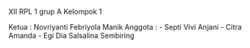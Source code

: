 XII RPL 1 grup A
Kelompok 1

Ketua   : Novriyanti Febriyola Manik
Anggota : - Septi Vivi Anjani
          - Citra Amanda
          - Egi Dia Salsalina Sembiring
